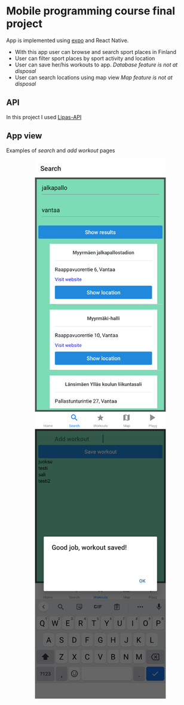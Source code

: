# Mobile programming course final project 

App is implemented using [expo](https://expo.io/) and React Native.

- With this app user can browse and search sport places in Finland
- User can filter sport places by sport activity and location
- User can save her/his workouts to app. *Database feature is not at disposal*
- User can search locations using map view *Map feature is not at disposal*

## API
In this project I used [Lipas-API](http://lipas.cc.jyu.fi/api/index.html)

## App view

Examples of *search* and *add workout* pages 
 
 <p align="center">
  <img src="img/sportapp_search.png" width="350" title="search view">
  <img src="img/sportapp_add_workout.png" width="350" title="save workout">
</p>
 

